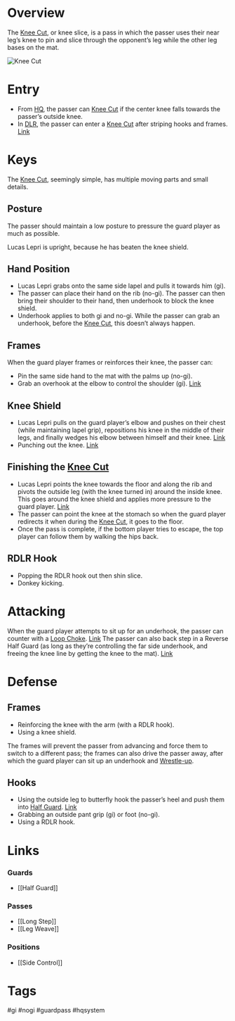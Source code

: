 # Overview
The <u>Knee Cut</u>, or knee slice, is a pass in which the passer uses their near leg’s knee to pin and slice through the opponent’s leg while the other leg bases on the mat.

![Knee Cut](https://cdn.evolve-mma.com/wp-content/uploads/2022/08/knee-slice-pass-bjj.jpg)
# Entry
- From [HQ](obsidian://open?vault=Obsidian-BJJ-Notes&file=Positions%2FHeadquarters), the passer can <u>Knee Cut</u> if the center knee falls towards the passer’s outside knee.
- In [DLR](obsidian://open?vault=Obsidian-BJJ-Notes&file=Guards%2FDe%20La%20Riva), the passer can enter a <u>Knee Cut</u> after striping hooks and frames. [Link](https://www.youtube.com/watch?v=3IqCi1GXmOg)
# Keys
The <u>Knee Cut</u>, seemingly simple, has multiple moving parts and small details.
## Posture
The passer should maintain a low posture to pressure the guard player as much as possible.

Lucas Lepri is upright, because he has beaten the knee shield.
## Hand Position
- Lucas Lepri grabs onto the same side lapel and pulls it towards him (gi).
- The passer can place their hand on the rib (no-gi). The passer can then bring their shoulder to their hand, then underhook to block the knee shield.
- Underhook applies to both gi and no-gi. While the passer can grab an underhook, before the <u>Knee Cut</u>, this doesn’t always happen.
## Frames
When the guard player frames or reinforces their knee, the passer can:
- Pin the same side hand to the mat with the palms up (no-gi).
- Grab an overhook at the elbow to control the shoulder (gi). [Link](https://youtu.be/3IqCi1GXmOg?si=XUMxI-s71szT7O3r&t=216)
## Knee Shield
- Lucas Lepri pulls on the guard player’s elbow and pushes on their chest (while maintaining lapel grip), repositions his knee in the middle of their legs, and finally wedges his elbow between himself and their knee. [Link](https://youtu.be/3IqCi1GXmOg?si=oqSGg4PyTXnBmQzT&t=304)
- Punching out the knee. [Link](https://www.youtube.com/shorts/Hy0XYZMV0vo)
## Finishing the <u>Knee Cut</u>
- Lucas Lepri points the knee towards the floor and along the rib and pivots the outside leg (with the knee turned in) around the inside knee. This goes around the knee shield and applies more pressure to the guard player. [Link](https://youtu.be/3IqCi1GXmOg?si=MCDGWSUvhwUWIHMJ&t=262)
- The passer can point the knee at the stomach so when the guard player redirects it when during the <u>Knee Cut</u>, it goes to the floor.
- Once the pass is complete, if the bottom player tries to escape, the top player can follow them by walking the hips back.
## RDLR Hook
- Popping the RDLR hook out then shin slice.
- Donkey kicking.
# Attacking
When the guard player attempts to sit up for an underhook, the passer can counter with a [Loop Choke](obsidian://open?vault=Obsidian-BJJ-Notes&file=Submissions%2FLoop%20Choke). [Link](https://www.youtube.com/watch?v=7ZNd3w5m1xs) The passer can also back step in a Reverse Half Guard (as long as they’re controlling the far side underhook, and freeing the knee line by getting the knee to the mat). [Link](https://www.youtube.com/watch?v=pnnJGKrDKWU) 
# Defense
## Frames
- Reinforcing the knee with the arm (with a RDLR hook).
- Using a knee shield.

The frames will prevent the passer from advancing and force them to switch to a different pass; the frames can also drive the passer away, after which the guard player can sit up an underhook and [Wrestle-up](obsidian://open?vault=Obsidian-BJJ-Notes&file=Transitions%2FWrestle-up).
## Hooks
- Using the outside leg to butterfly hook the passer’s heel and push them into [Half Guard](obsidian://open?vault=Obsidian-BJJ-Notes&file=Guards%2FHalf%20Guard). [Link](https://www.youtube.com/watch?v=1kikzEqPZPQ&t=69s)
- Grabbing an outside pant grip (gi) or foot (no-gi).
- Using a RDLR hook.
# Links
### Guards
- [[Half Guard]]
### Passes
- [[Long Step]]
- [[Leg Weave]]
### Positions
- [[Side Control]]
# Tags
#gi #nogi #guardpass #hqsystem 